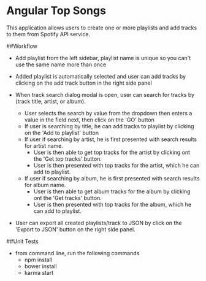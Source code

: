 # Angular Top Songs
This application allows users to create one or more playlists and add tracks to them from Spotify API service.
 
##Workflow
- Add playlist from the left sidebar, playlist name is unique so you can't use the same name more than once
- Added playlist is automatically selected and user can add tracks by clicking on the add track button in the right side panel
- When track search dialog modal is open, user can search for tracks by (track title, artist, or album).
    - User selects the search by value from the dropdown then enters a value in the field next, then click on the 'GO' button
    - If user is searching by title, he can add tracks to playlist by clicking on the 'Add to playlist' button
    - If user if searching by artist, he is first presented with search results for artist name. 
        - User is then able to get top tracks for the artist by clicking ont the 'Get top tracks' button.
        - User is then presented with top tracks for the artist, which he can add to playlist. 
    - If user if searching by album, he is first presented with search results for album name. 
        - User is then able to get album tracks for the album by clicking ont the 'Get tracks' button.
        - User is then presented with top tracks for the album, which he can add to playlist. 

- User can export all created playlists/track to JSON by click on the 'Export to JSON' button on the right side panel.

##Unit Tests

- from command line, run the following commands
    - npm install
    - bower install
    - karma start
 
